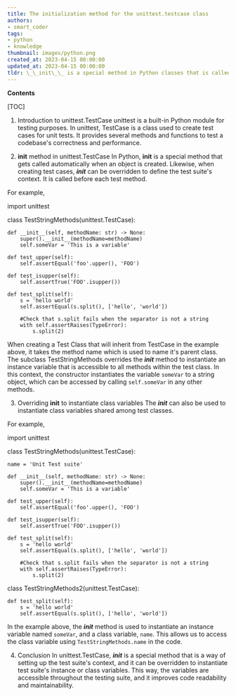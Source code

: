```yaml
---
title: The initialization method for the unittest.testcase class
authors:
- smart_coder
tags:
- python
- knowledge
thumbnail: images/python.png
created_at: 2023-04-15 00:00:00
updated_at: 2023-04-15 00:00:00
tldr: \_\_init\_\_ is a special method in Python classes that is called when an instance of the class is created, but it is not required in unittest.TestCase classes as they are instantiated by the testing framework.
---
```


**Contents**

[TOC]

1. Introduction to unittest.TestCase
unittest is a built-in Python module for testing purposes. In unittest, TestCase is a class used to create test cases for unit tests. It provides several methods and functions to test a codebase's correctness and performance.

2. __init__ method in unittest.TestCase
In Python, __init__ is a special method that gets called automatically when an object is created. Likewise, when creating test cases, *__init__* can be overridden to define the test suite's context. It is called before each test method. 

For example,

import unittest

class TestStringMethods(unittest.TestCase):
 
    def __init__(self, methodName: str) -> None:
        super().__init__(methodName=methodName)
        self.someVar = 'This is a variable'
        
    def test_upper(self):
        self.assertEqual('foo'.upper(), 'FOO')
 
    def test_isupper(self):
        self.assertTrue('FOO'.isupper())
 
    def test_split(self):
        s = 'hello world'
        self.assertEqual(s.split(), ['hello', 'world'])
 
        #Check that s.split fails when the separator is not a string
        with self.assertRaises(TypeError):
            s.split(2)
            
When creating a Test Class that will inherit from TestCase in the example above, it takes the method name which is used to name it's parent class. The  subclass TestStringMethods overrides the *__init__* method to instantiate an instance variable that is accessible to all methods within the test class. In this context, the constructor instantiates the variable `someVar` to a string object, which can be accessed by calling `self.someVar` in any other methods.

3. Overriding __init__ to instantiate class variables
The *__init__* can also be used to instantiate class variables shared among test classes. 

For example,

import unittest
 
class TestStringMethods(unittest.TestCase):
 
    name = 'Unit Test suite'
 
    def __init__(self, methodName: str) -> None:
        super().__init__(methodName=methodName)
        self.someVar = 'This is a variable'
 
    def test_upper(self):
        self.assertEqual('foo'.upper(), 'FOO')
 
    def test_isupper(self):
        self.assertTrue('FOO'.isupper())
 
    def test_split(self):
        s = 'hello world'
        self.assertEqual(s.split(), ['hello', 'world'])
 
        #Check that s.split fails when the separator is not a string
        with self.assertRaises(TypeError):
            s.split(2)
 
class TestStringMethods2(unittest.TestCase):
 
    def test_split(self):
        s = 'hello world'
        self.assertEqual(s.split(), ['hello', 'world'])
        
In the example above, the *__init__* method is used to instantiate an instance variable named `someVar`, and a class variable, `name`. This allows us to access the class variable using `TestStringMethods.name` in the code.

4. Conclusion
In unittest.TestCase, *__init__* is a special method that is a way of setting up the test suite's context, and it can be overridden to instantiate test suite's instance or class variables. This way, the variables are accessible throughout the testing suite, and it improves code readability and maintainability.
